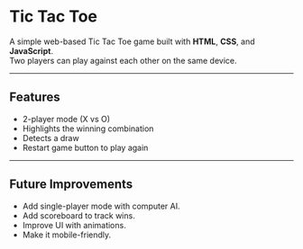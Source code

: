 # Tic Tac Toe

A simple web-based Tic Tac Toe game built with **HTML**, **CSS**, and **JavaScript**.  
Two players can play against each other on the same device.

---

## Features
- 2-player mode (X vs O)
- Highlights the winning combination
- Detects a draw
- Restart game button to play again

---

## Future Improvements
- Add single-player mode with computer AI.
- Add scoreboard to track wins.
- Improve UI with animations.
- Make it mobile-friendly.




